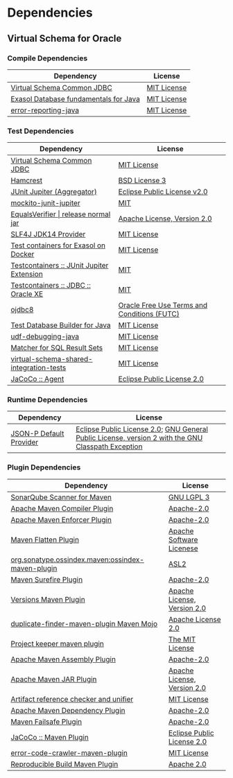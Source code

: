 <!-- @formatter:off -->
# Dependencies

## Virtual Schema for Oracle

### Compile Dependencies

| Dependency                                 | License          |
| ------------------------------------------ | ---------------- |
| [Virtual Schema Common JDBC][0]            | [MIT License][1] |
| [Exasol Database fundamentals for Java][2] | [MIT License][3] |
| [error-reporting-java][4]                  | [MIT License][5] |

### Test Dependencies

| Dependency                                      | License                                           |
| ----------------------------------------------- | ------------------------------------------------- |
| [Virtual Schema Common JDBC][0]                 | [MIT License][1]                                  |
| [Hamcrest][6]                                   | [BSD License 3][7]                                |
| [JUnit Jupiter (Aggregator)][8]                 | [Eclipse Public License v2.0][9]                  |
| [mockito-junit-jupiter][10]                     | [MIT][11]                                         |
| [EqualsVerifier \| release normal jar][12]      | [Apache License, Version 2.0][13]                 |
| [SLF4J JDK14 Provider][14]                      | [MIT License][15]                                 |
| [Test containers for Exasol on Docker][16]      | [MIT License][17]                                 |
| [Testcontainers :: JUnit Jupiter Extension][18] | [MIT][19]                                         |
| [Testcontainers :: JDBC :: Oracle XE][18]       | [MIT][19]                                         |
| [ojdbc8][20]                                    | [Oracle Free Use Terms and Conditions (FUTC)][21] |
| [Test Database Builder for Java][22]            | [MIT License][23]                                 |
| [udf-debugging-java][24]                        | [MIT License][25]                                 |
| [Matcher for SQL Result Sets][26]               | [MIT License][27]                                 |
| [virtual-schema-shared-integration-tests][28]   | [MIT License][29]                                 |
| [JaCoCo :: Agent][30]                           | [Eclipse Public License 2.0][31]                  |

### Runtime Dependencies

| Dependency                    | License                                                                                                        |
| ----------------------------- | -------------------------------------------------------------------------------------------------------------- |
| [JSON-P Default Provider][34] | [Eclipse Public License 2.0][35]; [GNU General Public License, version 2 with the GNU Classpath Exception][36] |

### Plugin Dependencies

| Dependency                                              | License                           |
| ------------------------------------------------------- | --------------------------------- |
| [SonarQube Scanner for Maven][35]                       | [GNU LGPL 3][36]                  |
| [Apache Maven Compiler Plugin][37]                      | [Apache-2.0][13]                  |
| [Apache Maven Enforcer Plugin][38]                      | [Apache-2.0][13]                  |
| [Maven Flatten Plugin][39]                              | [Apache Software Licenese][13]    |
| [org.sonatype.ossindex.maven:ossindex-maven-plugin][40] | [ASL2][41]                        |
| [Maven Surefire Plugin][42]                             | [Apache-2.0][13]                  |
| [Versions Maven Plugin][43]                             | [Apache License, Version 2.0][13] |
| [duplicate-finder-maven-plugin Maven Mojo][44]          | [Apache License 2.0][45]          |
| [Project keeper maven plugin][46]                       | [The MIT License][47]             |
| [Apache Maven Assembly Plugin][48]                      | [Apache-2.0][13]                  |
| [Apache Maven JAR Plugin][49]                           | [Apache License, Version 2.0][13] |
| [Artifact reference checker and unifier][50]            | [MIT License][51]                 |
| [Apache Maven Dependency Plugin][52]                    | [Apache-2.0][13]                  |
| [Maven Failsafe Plugin][53]                             | [Apache-2.0][13]                  |
| [JaCoCo :: Maven Plugin][54]                            | [Eclipse Public License 2.0][31]  |
| [error-code-crawler-maven-plugin][55]                   | [MIT License][56]                 |
| [Reproducible Build Maven Plugin][57]                   | [Apache 2.0][41]                  |

[0]: https://github.com/exasol/virtual-schema-common-jdbc/
[1]: https://github.com/exasol/virtual-schema-common-jdbc/blob/main/LICENSE
[2]: https://github.com/exasol/db-fundamentals-java/
[3]: https://github.com/exasol/db-fundamentals-java/blob/main/LICENSE
[4]: https://github.com/exasol/error-reporting-java/
[5]: https://github.com/exasol/error-reporting-java/blob/main/LICENSE
[6]: http://hamcrest.org/JavaHamcrest/
[7]: http://opensource.org/licenses/BSD-3-Clause
[8]: https://junit.org/junit5/
[9]: https://www.eclipse.org/legal/epl-v20.html
[10]: https://github.com/mockito/mockito
[11]: https://opensource.org/licenses/MIT
[12]: https://www.jqno.nl/equalsverifier
[13]: https://www.apache.org/licenses/LICENSE-2.0.txt
[14]: http://www.slf4j.org
[15]: http://www.opensource.org/licenses/mit-license.php
[16]: https://github.com/exasol/exasol-testcontainers/
[17]: https://github.com/exasol/exasol-testcontainers/blob/main/LICENSE
[18]: https://java.testcontainers.org
[19]: http://opensource.org/licenses/MIT
[20]: https://www.oracle.com/database/technologies/maven-central-guide.html
[21]: https://www.oracle.com/downloads/licenses/oracle-free-license.html
[22]: https://github.com/exasol/test-db-builder-java/
[23]: https://github.com/exasol/test-db-builder-java/blob/main/LICENSE
[24]: https://github.com/exasol/udf-debugging-java/
[25]: https://github.com/exasol/udf-debugging-java/blob/main/LICENSE
[26]: https://github.com/exasol/hamcrest-resultset-matcher/
[27]: https://github.com/exasol/hamcrest-resultset-matcher/blob/main/LICENSE
[28]: https://github.com/exasol/virtual-schema-shared-integration-tests/
[29]: https://github.com/exasol/virtual-schema-shared-integration-tests/blob/main/LICENSE
[30]: https://github.com/exasol/extension-manager/
[31]: https://github.com/exasol/extension-manager/blob/main/LICENSE
[32]: https://www.eclemma.org/jacoco/index.html
[33]: https://www.eclipse.org/legal/epl-2.0/
[34]: https://github.com/eclipse-ee4j/jsonp
[35]: https://projects.eclipse.org/license/epl-2.0
[36]: https://projects.eclipse.org/license/secondary-gpl-2.0-cp
[37]: http://sonarsource.github.io/sonar-scanner-maven/
[38]: http://www.gnu.org/licenses/lgpl.txt
[39]: https://maven.apache.org/plugins/maven-compiler-plugin/
[40]: https://maven.apache.org/enforcer/maven-enforcer-plugin/
[41]: https://www.mojohaus.org/flatten-maven-plugin/
[42]: https://sonatype.github.io/ossindex-maven/maven-plugin/
[43]: http://www.apache.org/licenses/LICENSE-2.0.txt
[44]: https://maven.apache.org/surefire/maven-surefire-plugin/
[45]: https://www.mojohaus.org/versions/versions-maven-plugin/
[46]: https://basepom.github.io/duplicate-finder-maven-plugin
[47]: http://www.apache.org/licenses/LICENSE-2.0.html
[48]: https://github.com/exasol/project-keeper/
[49]: https://github.com/exasol/project-keeper/blob/main/LICENSE
[50]: https://maven.apache.org/plugins/maven-assembly-plugin/
[51]: https://maven.apache.org/plugins/maven-jar-plugin/
[52]: https://github.com/exasol/artifact-reference-checker-maven-plugin/
[53]: https://github.com/exasol/artifact-reference-checker-maven-plugin/blob/main/LICENSE
[54]: https://maven.apache.org/plugins/maven-dependency-plugin/
[55]: https://maven.apache.org/surefire/maven-failsafe-plugin/
[56]: https://www.jacoco.org/jacoco/trunk/doc/maven.html
[57]: https://github.com/exasol/error-code-crawler-maven-plugin/
[58]: https://github.com/exasol/error-code-crawler-maven-plugin/blob/main/LICENSE
[59]: http://zlika.github.io/reproducible-build-maven-plugin
[60]: https://www.mojohaus.org/exec-maven-plugin
[61]: https://maven.apache.org/plugins/maven-clean-plugin/
[62]: https://registry.npmjs.org/@exasol/extension-manager-interface/-/extension-manager-interface-0.4.0.tgz
